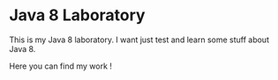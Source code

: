# Java 8 Laboratory

This is my Java 8 laboratory. I want just test and learn some stuff about Java 8. 

Here you can find my work !
